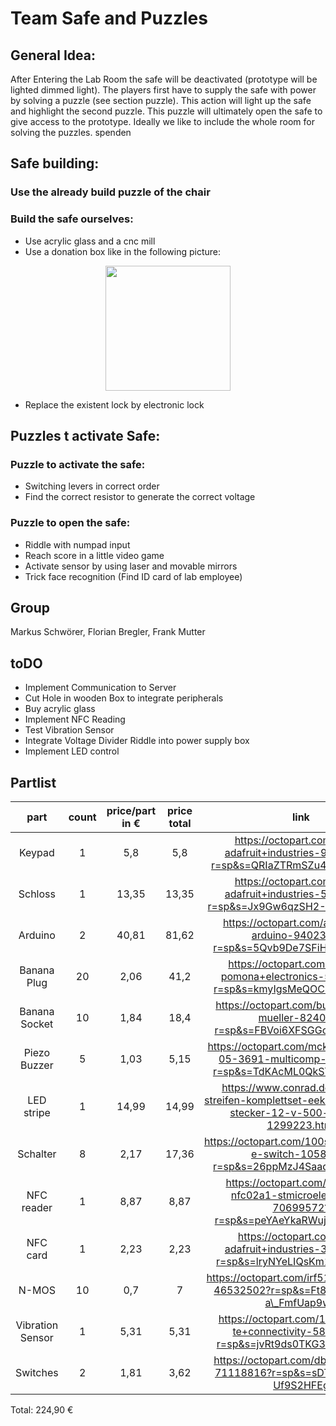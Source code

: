 # Team Safe and Puzzles
## General Idea:
After Entering the Lab Room the safe will be deactivated (prototype will be lighted dimmed light). The players first have to supply the safe with power by solving a puzzle (see section puzzle).
This action will light up the safe and highlight the second puzzle. This puzzle will ultimately open the safe to give access to the prototype.
Ideally we like to include the whole room for solving the puzzles. spenden

## Safe building:
### Use the already build puzzle of the chair
### Build the safe ourselves:
* Use acrylic glass and a cnc mill
* Use a donation box like in the following picture:

<p align="center">
  <img src="https://displayzentrum.net/images/product_images/info_images/losbox-schloss_2091_0.jpg" width="200" />
</p>
<p align="center">

* Replace the existent lock by electronic lock

## Puzzles t activate Safe:
### Puzzle to activate the safe: 
* Switching levers in correct order
* Find the correct resistor to generate the correct voltage
		

### Puzzle to open the safe:
* Riddle with numpad input
* Reach score in a little video game
* Activate sensor by using laser and movable mirrors
* Trick face recognition (Find ID card of lab employee)
		
## Group

Markus Schwörer, Florian Bregler, Frank Mutter

## toDO

* Implement Communication to Server
* Cut Hole in wooden Box to integrate peripherals
* Buy acrylic glass
* Implement NFC Reading
* Test Vibration Sensor
* Integrate Voltage Divider Riddle into power supply box
* Implement LED control

## Partlist

**part**|**count**|**price/part in €**|**price total**|**link**
:-----:|:-----:|:-----:|:-----:|:-----:
Keypad|1|5,8|5,8|https://octopart.com/3845-adafruit+industries-94636475?r=sp&s=QRIaZTRmSZu4F2mVarnONA
Schloss|1|13,35|13,35|https://octopart.com/1512-adafruit+industries-51880349?r=sp&s=Jx9Gw6qzSH2-PR3HbMgn8w
Arduino|2|40,81|81,62|https://octopart.com/abx00021-arduino-94023654?r=sp&s=5Qvb9De7SFiHGbO2DlaaDg
Banana Plug|20|2,06|41,2|https://octopart.com/1325-2-pomona+electronics-55397240?r=sp&s=kmyIgsMeQOCZjpt9e\_rAXw
Banana Socket|10|1,84|18,4|https://octopart.com/bu-00233-0-mueller-824050?r=sp&s=FBVoi6XFSGGoTvQtIDogQw
Piezo Buzzer|5|1,03|5,15|https://octopart.com/mckpt-g1711a3-05-3691-multicomp-12157125?r=sp&s=TdKAcML0QkSYqrwuZLE5lQ
LED stripe|1|14,99|14,99|https://www.conrad.de/de/p/led-streifen-komplettset-eek-led-a-e-mit-stecker-12-v-500-cm-rgb-1299223.html
Schalter|8|2,17|17,36|https://octopart.com/100sp1t1b4m2qe-e-switch-1058620?r=sp&s=26ppMzJ4SaadG3iCrhg9HA
NFC reader|1|8,87|8,87|https://octopart.com/x-nucleo-nfc02a1-stmicroelectronics-70699572?r=sp&s=peYAeYkaRWujJzuYnoxYPw
NFC card|1|2,23|2,23|https://octopart.com/359-adafruit+industries-32978551?r=sp&s=lryNYeLIQsKm1gFRcf293w
N-MOS|10|0,7|7|https://octopart.com/irf510pbf-vishay-46532502?r=sp&s=Ft8oBWb7Tw--a\_FmfUap9w#
Vibration Sensor|1|5,31|5,31|https://octopart.com/1005939-1-te+connectivity-58282477?r=sp&s=jvRt9ds0TKG3iLuzTRHAzw
Switches|2|1,81|3,62|https://octopart.com/db1c-b1lb-zf-71118816?r=sp&s=sDTxIuqxSJOc-Uf9S2HFEg

Total: 224,90 €

